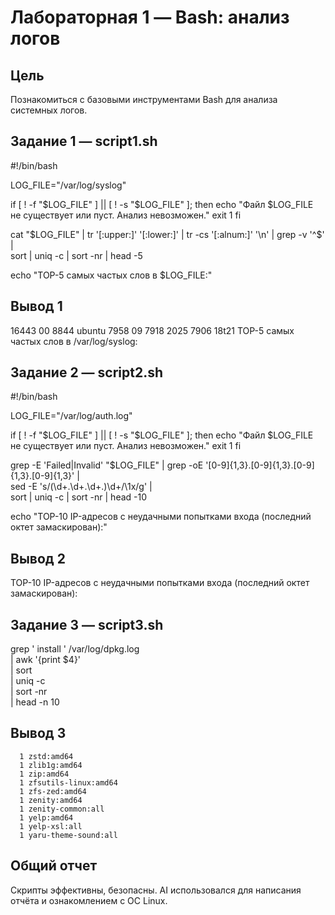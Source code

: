 # Лабораторная 1 — Bash: анализ логов

## Цель
Познакомиться с базовыми инструментами Bash для анализа системных логов.


## Задание 1 — script1.sh

#!/bin/bash

LOG_FILE="/var/log/syslog"

if [ ! -f "$LOG_FILE" ] || [ ! -s "$LOG_FILE" ]; then
    echo "Файл $LOG_FILE не существует или пуст. Анализ невозможен."
    exit 1
fi

cat "$LOG_FILE" | 
    tr '[:upper:]' '[:lower:]' |  
    tr -cs '[:alnum:]' '\n' |     
    grep -v '^$' |                
    sort | 
    uniq -c | 
    sort -nr | 
    head -5                       

echo "TOP-5 самых частых слов в $LOG_FILE:" 

## Вывод 1
  16443 00
   8844 ubuntu
   7958 09
   7918 2025
   7906 18t21
TOP-5 самых частых слов в /var/log/syslog:

## Задание 2 — script2.sh

#!/bin/bash

LOG_FILE="/var/log/auth.log"

if [ ! -f "$LOG_FILE" ] || [ ! -s "$LOG_FILE" ]; then
    echo "Файл $LOG_FILE не существует или пуст. Анализ невозможен."
    exit 1
fi

grep -E 'Failed|Invalid' "$LOG_FILE" | 
    grep -oE '[0-9]{1,3}\.[0-9]{1,3}\.[0-9]{1,3}\.[0-9]{1,3}' |  
    sed -E 's/(\d+\.\d+\.\d+\.)\d+/\1x/g' |                      
    sort | 
    uniq -c | 
    sort -nr | 
    head -10                                                     

echo "TOP-10 IP-адресов с неудачными попытками входа (последний октет замаскирован):"

## Вывод 2
TOP-10 IP-адресов с неудачными попытками входа (последний октет замаскирован):

## Задание 3 — script3.sh

grep ' install ' /var/log/dpkg.log \
  | awk '{print $4}' \
  | sort \
  | uniq -c \
  | sort -nr \
  | head -n 10
  
## Вывод 3
      1 zstd:amd64
      1 zlib1g:amd64
      1 zip:amd64
      1 zfsutils-linux:amd64
      1 zfs-zed:amd64
      1 zenity:amd64
      1 zenity-common:all
      1 yelp:amd64
      1 yelp-xsl:all
      1 yaru-theme-sound:all

## Общий отчет
Скрипты эффективны, безопасны. AI использовался для написания отчёта и ознакомлением с ОС Linux.
